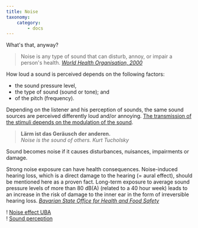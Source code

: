 ```yaml
---
title: Noise
taxonomy:
    category:
        - docs
---
```

What's that, anyway? 

> Noise is any type of sound that can disturb, annoy, or impair a person's health. <cite>[World Health Organisation, 2000](http://www.euro.who.int/__data/assets/pdf_file/0017/43316/E92845.pdf)</cite>


How loud a sound is perceived depends on the following factors:

* the sound pressure level,
* the type of sound (sound or tone); and
* of the pitch (frequency).

Depending on the listener and his perception of sounds, the same sound sources are perceived differently loud and/or annoying. [The transmission of the stimuli depends on the modulation of the sound](https://commons.wikimedia.org/wiki/File:Loudness_perception.webm).

> **Lärm ist das Geräusch der anderen.** <br> *Noise is the sound of others.* <cite>Kurt Tucholsky</cite>

Sound becomes noise if it causes disturbances, nuisances, impairments or damage.

Strong noise exposure can have health consequences. Noise-induced hearing loss, which is a direct damage to the hearing (= aural effect), should be mentioned here as a proven fact. Long-term exposure to average sound pressure levels of more than 80 dB(A) (related to a 40 hour week) leads to an increase in the risk of damage to the inner ear in the form of irreversible hearing loss. <cite>[Bavarian State Office for Health and Food Safety](https://www.lgl.bayern.de/gesundheit/arbeitsplatz_umwelt/physikalische_umweltfaktoren/laerm_grundlagen.htm)</cite>


! [Noise effect UBA](https://www.umweltbundesamt.de/themen/verkehr-laerm/laermwirkungen#textpart-1) <br>
! [Sound perception](https://physikunterricht-online.de/jahrgang-7/schallwahrnehmung-und-schallmessung/)